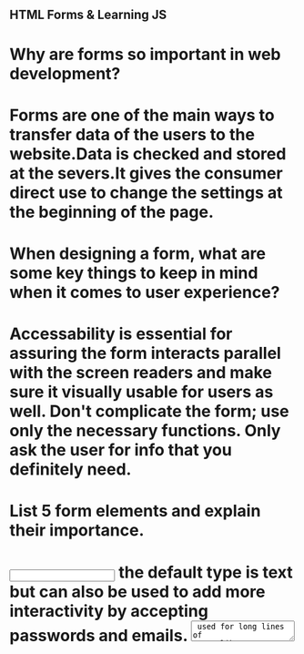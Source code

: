 ## HTML Forms & Learning JS

# Why are forms so important in web development?

# Forms are one of the main ways to transfer data of the users to the website.Data is checked and stored at the severs.It gives the consumer direct use to change the settings at the beginning of the page.

# When designing a form, what are some key things to keep in mind when it comes to user experience?

# Accessability is essential for assuring the form interacts parallel with the screen readers and make sure it visually usable for users as well. Don't complicate the form; use only the necessary functions. Only ask the user for info that you definitely need.

# List 5 form elements and explain their importance.

# <input>  the default type is text but can also be used to add more interactivity by accepting passwords and emails. <textarea> used for long lines of texts like messages and notes. <fieldset> encapsulates related inputs in your form and gives them a label with <legend> <label> labels your input with text and also groups together with your inputs when read with a screen reader. <select> creates a drops with different <option>s allows users to select one option from many choices.

# How would you describe events to a non-technical friend?

# Events are like RSVP'ing. When something is going on that you want to attend; you acquire info. It's gives you the where, when, and how long the event will last. Your page does the same thing whenever you click, hover, or button over a(n) item. The page gets the RSVP and decides whether or not to take action and what action to take.

# When using the addEventListener() method, what 2 arguments will you need to provide?

# The first argument needs to be the string click to indicate that we want to listen to the click event. The second arguemnt is the function to call when the event happens.

# Describe the event object. Why is the target within the event object useful?

# Events are things that happen in the system you are programming — the system produces (or "fires") a signal of some kind when an event occurs, and provides a mechanism by which an action can be automatically taken (that is, some code running) when the event occurs. Events are fired inside the browser window, and tend to be attached to a specific item that resides in it. 

# The user selects, clicks, or hovers the cursor over a certain element.
# The user chooses a key on the keyboard.
# The user resizes or closes the browser window.
# A web page finishes loading.
# A form is submitted.
# A video is played, paused, or ends.
# An error occurs.

# What is the difference between event bubbling and event capturing?

# An alternative form of event propagation is event capture. This is like event bubbling but the order is reversed: so instead of the event firing first on the innermost element targeted, and then on successively less nested elements, the event fires first on the least nested element, and then on successively more nested elements, until the target is reached.Event bubbling describes how the browser handles events targeted at nested elements.